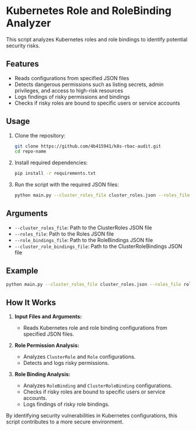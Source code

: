 # Kubernetes Role and RoleBinding Analyzer

This script analyzes Kubernetes roles and role bindings to identify potential security risks.

## Features

- Reads configurations from specified JSON files
- Detects dangerous permissions such as listing secrets, admin privileges, and access to high-risk resources
- Logs findings of risky permissions and bindings
- Checks if risky roles are bound to specific users or service accounts

## Usage

1. Clone the repository:

   ```sh
   git clone https://github.com/4b415941/k8s-rbac-audit.git
   cd repo-name
   ```

2. Install required dependencies:

   ```sh
   pip install -r requirements.txt
   ```

3. Run the script with the required JSON files:

   ```sh
   python main.py --cluster_roles_file cluster_roles.json --roles_file roles.json --role_bindings_file role_bindings.json --cluster_role_bindings_file cluster_role_bindings.json
   ```

## Arguments

- `--cluster_roles_file`: Path to the ClusterRoles JSON file
- `--roles_file`: Path to the Roles JSON file
- `--role_bindings_file`: Path to the RoleBindings JSON file
- `--cluster_role_bindings_file`: Path to the ClusterRoleBindings JSON file

## Example

```sh
python main.py --cluster_roles_file cluster_roles.json --roles_file roles.json --role_bindings_file role_bindings.json --cluster_role_bindings_file cluster_role_bindings.json
```

## How It Works

1. **Input Files and Arguments:**
   - Reads Kubernetes role and role binding configurations from specified JSON files.

2. **Role Permission Analysis:**
   - Analyzes `ClusterRole` and `Role` configurations.
   - Detects and logs risky permissions.

3. **Role Binding Analysis:**
   - Analyzes `RoleBinding` and `ClusterRoleBinding` configurations.
   - Checks if risky roles are bound to specific users or service accounts.
   - Logs findings of risky role bindings.

By identifying security vulnerabilities in Kubernetes configurations, this script contributes to a more secure environment.

